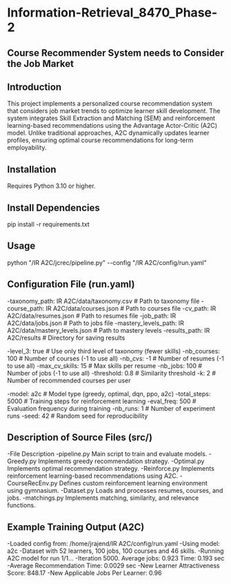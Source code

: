 # Information-Retrieval_8470_Phase-2
## Course Recommender System needs to Consider the Job Market 
## Introduction
This project implements a personalized course recommendation system that considers job market trends to optimize learner skill development. The system integrates Skill Extraction and Matching (SEM) and reinforcement learning-based recommendations using the Advantage Actor-Critic (A2C) model. Unlike traditional approaches, A2C dynamically updates learner profiles, ensuring optimal course recommendations for long-term employability.
## Installation
Requires Python 3.10 or higher.
## Install Dependencies
pip install -r requirements.txt
## Usage
python "/IR A2C/jcrec/pipeline.py" --config "/IR A2C/config/run.yaml"
## Configuration File (run.yaml)
-taxonomy_path: IR A2C/data/taxonomy.csv  # Path to taxonomy file
-course_path: IR A2C/data/courses.json  # Path to courses file
-cv_path: IR A2C/data/resumes.json  # Path to resumes file
-job_path: IR A2C/data/jobs.json  # Path to jobs file
-mastery_levels_path: IR A2C/data/mastery_levels.json  # Path to mastery levels
-results_path: IR A2C/results  # Directory for saving results

-level_3: true  # Use only third level of taxonomy (fewer skills)
-nb_courses: 100  # Number of courses (-1 to use all)
-nb_cvs: -1  # Number of resumes (-1 to use all)
-max_cv_skills: 15  # Max skills per resume
-nb_jobs: 100  # Number of jobs (-1 to use all)
-threshold: 0.8  # Similarity threshold
-k: 2  # Number of recommended courses per user

-model: a2c  # Model type (greedy, optimal, dqn, ppo, a2c)
-total_steps: 5000  # Training steps for reinforcement learning
-eval_freq: 500  # Evaluation frequency during training
-nb_runs: 1  # Number of experiment runs
-seed: 42  # Random seed for reproducibility
## Description of Source Files (src/)
-File	Description
-pipeline.py	Main script to train and evaluate models.
-Greedy.py	Implements greedy recommendation strategy.
-Optimal.py	Implements optimal recommendation strategy.
-Reinforce.py	Implements reinforcement learning-based recommendations using A2C.
-CourseRecEnv.py	Defines custom reinforcement learning environment using gymnasium.
-Dataset.py	Loads and processes resumes, courses, and jobs.
-matchings.py	Implements matching, similarity, and relevance functions.
## Example Training Output (A2C)
-Loaded config from: /home/jrajend/IR A2C/config/run.yaml
-Using model: a2c
-Dataset with 52 learners, 100 jobs, 100 courses and 46 skills.
-Running A2C model for run 1/1...
-Iteration 5000. Average jobs: 0.923 Time: 0.193 sec
-Average Recommendation Time: 0.0029 sec
-New Learner Attractiveness Score: 848.17
-New Applicable Jobs Per Learner: 0.96

